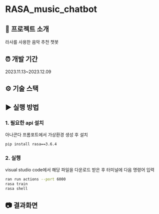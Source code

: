 # RASA_music_chatbot
## 📂 프로젝트 소개
라사를 사용한 음악 추천 챗봇

## ⏰ 개발 기간
2023.11.13~2023.12.09

## ⚙ 기술 스택


## ▶️ 실행 방법
### 1. 필요한 api 설치
아나콘다 프롬포트에서 가상환경 생성 후 설치</br>
```bash
pip install rasa==3.6.4
```

### 2. 실행
visual studio code에서 해당 파일을 다운로드 받은 후 터미널에 다음 명령어 입력</br>
```bash
ran run actions --port 6000
rasa train
rasa shell
```

## 📷 결과화면
